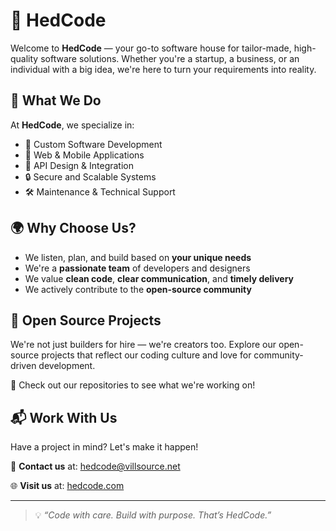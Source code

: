 # 🧠 HedCode

Welcome to **HedCode** — your go-to software house for tailor-made, high-quality software solutions. Whether you're a startup, a business, or an individual with a big idea, we're here to turn your requirements into reality.

## 💼 What We Do

At **HedCode**, we specialize in:

- 🚀 Custom Software Development  
- 📱 Web & Mobile Applications  
- 🧩 API Design & Integration  
- 🔒 Secure and Scalable Systems  
- 🛠️ Maintenance & Technical Support  

## 🌍 Why Choose Us?

- We listen, plan, and build based on **your unique needs**  
- We're a **passionate team** of developers and designers  
- We value **clean code**, **clear communication**, and **timely delivery**  
- We actively contribute to the **open-source community**

## 🧪 Open Source Projects

We're not just builders for hire — we're creators too. Explore our open-source projects that reflect our coding culture and love for community-driven development.

📁 Check out our repositories to see what we're working on!

## 📬 Work With Us

Have a project in mind? Let's make it happen!

📧 **Contact us** at: [hedcode@villsource.net](mailto:hedcode@villsource.net)

🌐 **Visit us** at: [hedcode.com](https://hed-code.github.io/)

---

> 💡 _“Code with care. Build with purpose. That’s HedCode.”_

